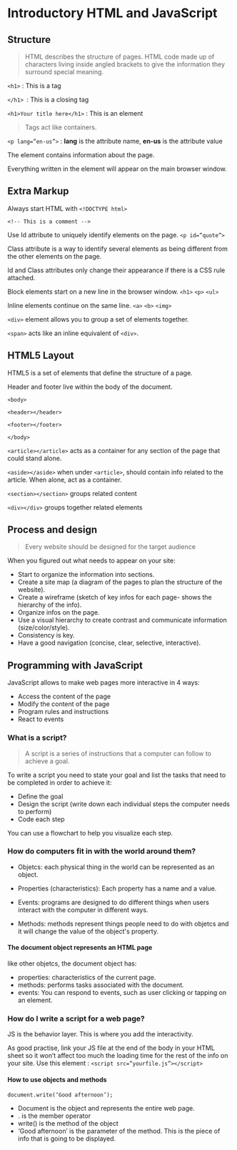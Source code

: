 # Introductory HTML and JavaScript
 
## Structure
 
> HTML describes the structure of pages. HTML code made up of characters living inside angled brackets to give the information they surround special meaning.
 
`<h1>` : This is a tag
 
`</h1> `: This is a closing tag
 
`<h1>Your title here</h1>` : This is an element
 
> Tags act like containers.
 
`<p lang=”en-us”>` :
**lang** is the attribute name,
**en-us** is the attribute value
 
The <head> element contains information about the page.
 
Everything written in the <body> element will appear on the main browser window.
 
## Extra Markup
 
Always start HTML with `<!DOCTYPE html>`
 
`<!-- This is a comment -->`
 
Use Id attribute to uniquely identify elements on the page.
`<p id=”quote”>`
 
Class attribute is a way to identify several elements as being different from the other elements on the page.
 
Id and Class attributes only change their appearance if there is a CSS rule attached.
 
Block elements start on a new line in the browser window. `<h1>` `<p>` `<ul>`
 
Inline elements continue on the same line. `<a>` `<b>` `<img>`
 
`<div>` element allows you to group a set of elements together.
 
`<span>` acts like an inline equivalent of `<div>`.
 
 
## HTML5 Layout
 
HTML5 is a set of elements that define the structure of a page.
 
Header and footer live within the body of the document.
 
`<body>`
 
`<header></header>`
 
`<footer></footer>`
 
`</body>`
 
`<article></article>` acts as a container for any section of the page that could stand alone.
 
`<aside></aside>` when under `<article>`, should contain info related to the article. When alone, act as a container.
 
`<section></section>` groups related content
 
`<div></div>` groups together related elements
 
 
## Process and design
 
> Every website should be designed for the target audience
 
When you figured out what needs to appear on your site:
- Start to organize the information into sections.
- Create a site map (a diagram of the pages to plan the structure of the website).
- Create a wireframe (sketch of key infos for each page- shows the hierarchy of the info).
- Organize infos on the page.
- Use a visual hierarchy to create contrast and communicate information (size/color/style).
- Consistency is key.
- Have a good navigation (concise, clear, selective, interactive).
 
 
## Programming with JavaScript
 
JavaScript allows to make web pages more interactive in 4 ways:
- Access the content of the page
- Modify the content of the page
- Program rules and instructions
- React to events
 
### What is a script?
 
> A script is a series of instructions that a computer can follow to achieve a goal.
 
To write a script you need to state your goal and list the tasks that need to be completed in order to achieve it:
- Define the goal
- Design the script (write down each individual steps the computer needs to perform)
- Code each step
 
You can use a flowchart to help you visualize each step.
 
### How do computers fit in with the world around them?
 
- Objetcs: each physical thing in the world can be represented as an object.
 
- Properties (characteristics):
Each property has a name and a value.
 
- Events: programs are designed to do different things when users interact with the computer in different ways.
 
- Methods: methods represent things people need to do with objetcs and it will change the value of the object's property.
 
#### The document object represents an HTML page
 
like other objetcs, the document object has:
 
- properties: characteristics of the current page.
- methods: performs tasks associated with the document.
- events: You can respond to events, such as user clicking or tapping on an element.
 
 
### How do I write a script for a web page?
 
JS is the behavior layer. This is where you add the interactivity.
 
As good practise, link your JS file at the end of the body in your HTML sheet so it won’t affect too much the loading time for the rest of the info on your site.
Use this element : `<script src=”yourfile.js”></script>`
 
 
#### How to use objects and methods
 
`document.write(‘Good afternoon’);`
 
- Document is the object and represents the entire web page.
- . is the member operator
- write() is the method of the object
- ‘Good afternoon’ is the parameter of the method. This is the piece of info that is going to be displayed.

